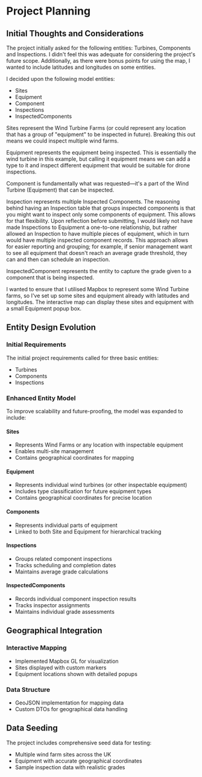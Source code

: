 # Project Planning

## Initial Thoughts and Considerations

The project initially asked for the following entities: Turbines, Components and Inspections. I didn't feel this was adequate for considering the project's future scope. Additionally, as there were bonus points for using the map, I wanted to include latitudes and longitudes on some entities.

I decided upon the following model entities:
- Sites
- Equipment
- Component
- Inspections
- InspectedComponents

Sites represent the Wind Turbine Farms (or could represent any location that has a group of "equipment" to be inspected in future). Breaking this out means we could inspect multiple wind farms.

Equipment represents the equipment being inspected. This is essentially the wind turbine in this example, but calling it equipment means we can add a type to it and inspect different equipment that would be suitable for drone inspections.

Component is fundamentally what was requested—it's a part of the Wind Turbine (Equipment) that can be inspected.

Inspection represents multiple Inspected Components. The reasoning behind having an Inspection table that groups inspected components is that you might want to inspect only some components of equipment. This allows for that flexibility. Upon reflection before submitting, I would likely not have made Inspections to Equipment a one-to-one relationship, but rather allowed an Inspection to have multiple pieces of equipment, which in turn would have multiple inspected component records. This approach allows for easier reporting and grouping; for example, if senior management want to see all equipment that doesn't reach an average grade threshold, they can and then can schedule an inspection.

InspectedComponent represents the entity to capture the grade given to a component that is being inspected.

I wanted to ensure that I utilised Mapbox to represent some Wind Turbine farms, so I've set up some sites and equipment already with latitudes and longitudes. The interactive map can display these sites and equipment with a small Equipment popup box.
## Entity Design Evolution

### Initial Requirements
The initial project requirements called for three basic entities:
- Turbines
- Components
- Inspections

### Enhanced Entity Model
To improve scalability and future-proofing, the model was expanded to include:

#### Sites
- Represents Wind Farms or any location with inspectable equipment
- Enables multi-site management
- Contains geographical coordinates for mapping

#### Equipment
- Represents individual wind turbines (or other inspectable equipment)
- Includes type classification for future equipment types
- Contains geographical coordinates for precise location

#### Components
- Represents individual parts of equipment
- Linked to both Site and Equipment for hierarchical tracking

#### Inspections
- Groups related component inspections
- Tracks scheduling and completion dates
- Maintains average grade calculations

#### InspectedComponents
- Records individual component inspection results
- Tracks inspector assignments
- Maintains individual grade assessments

## Geographical Integration

### Interactive Mapping
- Implemented Mapbox GL for visualization
- Sites displayed with custom markers
- Equipment locations shown with detailed popups

### Data Structure
- GeoJSON implementation for mapping data
- Custom DTOs for geographical data handling

## Data Seeding
The project includes comprehensive seed data for testing:
- Multiple wind farm sites across the UK
- Equipment with accurate geographical coordinates
- Sample inspection data with realistic grades